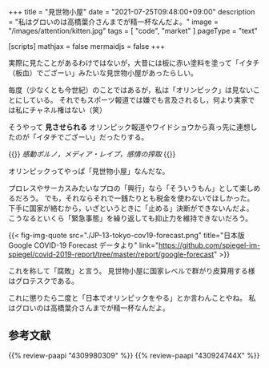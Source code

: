+++
title = "見世物小屋"
date =  "2021-07-25T09:48:00+09:00"
description = "私はグロいのは高橋葉介さんまでが精一杯なんだよ。"
image = "/images/attention/kitten.jpg"
tags = [ "code", "market" ]
pageType = "text"

[scripts]
  mathjax = false
  mermaidjs = false
+++

実際に見たことがあるわけではないが，大昔には板に赤い塗料を塗って「イタチ（板血）でござーい」みたいな見世物小屋があったらしい。

毎度（少なくとも今世紀）のことではあるが，私は「オリンピック」は見ないことにしている。
それでもスポーツ報道では嫌でも言及されるし，何より実家では私にチャネル権はない（笑）

そうやって **見させられる** オリンピック報道やワイドショウから真っ先に連想したのが「イタチでござーい」だったりする。

{{<div-gen type="markdown" class="center" >}}
*感動ポルノ，メディア・レイプ，感情の搾取*
{{</div-gen >}}

オリンピックってやっぱ「見世物小屋」なんだな。

プロレスやサーカスみたいなプロの「興行」なら「そういうもん」として楽しめるだろう。
でも，それならそれで一銭たりとも税金を使わないでほしかった。
下手に国家が絡むから，いざというときに「止める」決断ができないんだよ。
こうなるといくら「緊急事態」を繰り返しても抑止力を維持できないだろう。

{{< fig-img-quote src="./JP-13-tokyo-cov19-forecast.png" title="日本版 Google COVID-19 Forecast データより" link="https://github.com/spiegel-im-spiegel/covid-2019-report/tree/master/report/google-forecast" >}}

これを称して「腐敗」と言う。
見世物小屋に国家レベルで群がり皮算用する様はグロテスクである。

これに懲りたら二度と「日本でオリンピックをやる」とか言わんことやね。
私はグロいのは高橋葉介さんまでが精一杯なんだよ。

## 参考文献

{{% review-paapi "4309980309" %}} <!-- 『夢幻紳士』40周年記念 -->
{{% review-paapi "430924744X" %}} <!-- スパム -->
